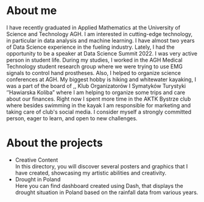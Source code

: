 # About me

I have recently graduated in Applied Mathematics at the University of Science and Technology AGH. I am interested in cutting-edge technology, in particular in data analysis and machine learning. I have almost two years of Data Science experience in the fueling industry. Lately, I had the opportunity to be a speaker at Data Science Summit 2022. I was very active person in student life. During my studies, I worked in the AGH Medical Technology student research group where we were trying to use EMG signals to control hand prostheses. Also, I helped to organize science conferences at AGH. My biggest hobby is hiking and whitewater kayaking, I was a part of the board of ,, Klub Organizatorów I
Symatyków Turystyki ‘’Hawiarska Koliba” where I am helping to organize some trips and care about our finances. Right now I spent more time in the AKTK Bystrze club where besides swimming in the kayak I am responsible for marketing and taking care of club's social media. I consider myself a strongly committed person, eager to learn, and open to new challenges.

# About the projects
* Creative Content\
In this directory, you will discover several posters and graphics that I have created, showcasing my artistic abilities and creativity.
* Drought in Poland\
Here you can find dashboard created using Dash, that displays the drought situation in Poland based on the rainfall data from various years.   
